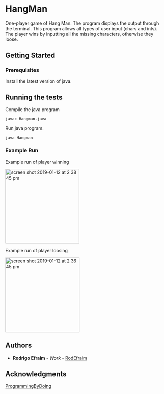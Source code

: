# HangMan

One-player game of Hang Man. The program displays the output through the terminal. This program allows all types of user input (chars and ints). The player wins by inputting all the missing characters, otherwise they loose.

## Getting Started

### Prerequisites

Install the latest version of java.

## Running the tests

Compile the java program

```
javac Hangman.java
```

Run java program.

```
java Hangman
```

### Example Run

Example run of player winning

<img width="232" alt="screen shot 2019-01-12 at 2 38 45 pm" src="https://user-images.githubusercontent.com/32502126/51079257-e1b2f880-1678-11e9-876e-f4b00613a450.png">

Example run of player loosing

<img width="233" alt="screen shot 2019-01-12 at 2 36 45 pm" src="https://user-images.githubusercontent.com/32502126/51079293-67cf3f00-1679-11e9-9707-6d0edb73b99b.png">

## Authors

* **Rodrigo Efraim** - *Work* - [RodEfraim](https://github.com/RodEfraim)

## Acknowledgments

[ProgrammingByDoing](https://programmingbydoing.com)
